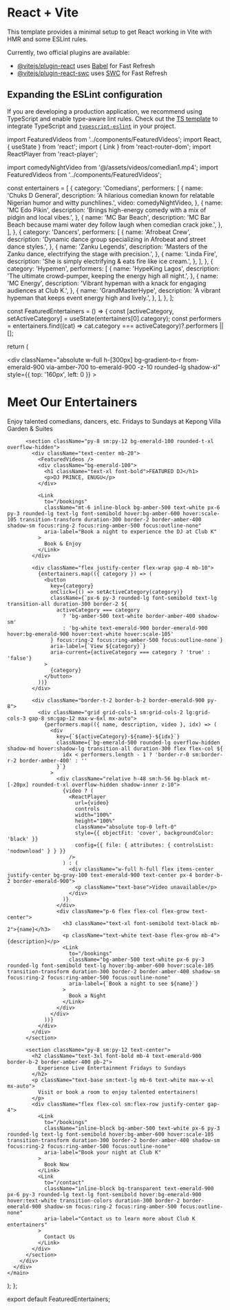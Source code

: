 # React + Vite

This template provides a minimal setup to get React working in Vite with HMR and some ESLint rules.

Currently, two official plugins are available:

- [@vitejs/plugin-react](https://github.com/vitejs/vite-plugin-react/blob/main/packages/plugin-react/README.md) uses [Babel](https://babeljs.io/) for Fast Refresh
- [@vitejs/plugin-react-swc](https://github.com/vitejs/vite-plugin-react-swc) uses [SWC](https://swc.rs/) for Fast Refresh

## Expanding the ESLint configuration

If you are developing a production application, we recommend using TypeScript and enable type-aware lint rules. Check out the [TS template](https://github.com/vitejs/vite/tree/main/packages/create-vite/template-react-ts) to integrate TypeScript and [`typescript-eslint`](https://typescript-eslint.io) in your project.


import FeaturedVideos from '../components/FeaturedVideos';
import React, { useState } from 'react';
import { Link } from 'react-router-dom';
import ReactPlayer from 'react-player';

import comedyNightVideo from '@/assets/videos/comedian1.mp4';
import FeaturedVideos from '../components/FeaturedVideos';

const entertainers = [
  {
    category: 'Comedians',
    performers: [
      {
        name: 'Chuks D General',
        description: 'A hilarious comedian known for relatable Nigerian humor and witty punchlines.',
        video: comedyNightVideo,
      },
      {
        name: 'MC Edo Pikin',
        description: 'Brings high-energy comedy with a mix of pidgin and local vibes.',
      },
      {
        name: 'MC Bar Beach',
        description: 'MC Bar Beach because mami water dey follow laugh when comedian crack joke.',
      },
    ],
  },
  {
    category: 'Dancers',
    performers: [
      {
        name: 'Afrobeat Crew',
        description: 'Dynamic dance group specializing in Afrobeat and street dance styles.',
      },
      {
        name: 'Zanku Legends',
        description: 'Masters of the Zanku dance, electrifying the stage with precision.',
      },
      {
        name: 'Linda Fire',
        description: 'She is simply electrifying & eats fire like ice cream.',
      },
    ],
  },
  {
    category: 'Hypemen',
    performers: [
      {
        name: 'HypeKing Lagos',
        description: 'The ultimate crowd-pumper, keeping the energy high all night.',
      },
      {
        name: 'MC Energy',
        description: 'Vibrant hypeman with a knack for engaging audiences at Club K.',
      },
      {
        name: 'GrandMasterHype',
        description: 'A vibrant hypeman that keeps event energy high and lively.',
      },
    ],
  },
];

const FeaturedEntertainers = () => {
  const [activeCategory, setActiveCategory] = useState(entertainers[0].category);
  const performers = entertainers.find((cat) => cat.category === activeCategory)?.performers || [];

  return (
    <main className="bg-emerald-500 min-h-screen font-montserrat text-gray-800 py-16">
      <div className="w-full py-12 relative">
        <div className="max-w-7xl mx-auto px-4 sm:px-6 lg:px-8">
          <section className="text-center mb-12 relative">
            <div
              className="absolute w-full h-[300px] bg-gradient-to-r from-emerald-900 via-amber-700 to-emerald-900 -z-10 rounded-lg shadow-xl"
              style={{ top: '160px', left: 0 }}
            ></div>
            <h1 className="text-4xl sm:text-5xl md:text-6xl font-extrabold tracking-tight text-emerald-900 mb-4 border-b-2 border-amber-400 inline-block pb-2">
              Meet Our Entertainers
            </h1>
            <p className="text-lg sm:text-xl md:text-2xl max-w-2xl mx-auto text-white mb-8">
              Enjoy talented comedians, dancers, etc. Fridays to Sundays at Kepong Villa Garden & Suites
            </p>
          </section>

          <section className="py-8 sm:py-12 bg-emerald-100 rounded-t-xl overflow-hidden">
            <div className="text-center mb-20">
              <FeaturedVideos />
              <div className="bg-emerald-100">
                <h1 className="text-xl font-bold">FEATURED DJ</h1>
                <p>DJ PRINCE, ENUGU</p>
              </div>

              <Link
                to="/bookings"
                className="mt-6 inline-block bg-amber-500 text-white px-6 py-3 rounded-lg text-lg font-semibold hover:bg-amber-600 hover:scale-105 transition-transform duration-300 border-2 border-amber-400 shadow-sm focus:ring-2 focus:ring-amber-500 focus:outline-none"
                aria-label="Book a night to experience the DJ at Club K"
              >
                Book & Enjoy
              </Link>
            </div>

            <div className="flex justify-center flex-wrap gap-4 mb-10">
              {entertainers.map(({ category }) => (
                <button
                  key={category}
                  onClick={() => setActiveCategory(category)}
                  className={`px-6 py-3 rounded-lg font-semibold text-lg transition-all duration-300 border-2 ${
                    activeCategory === category
                      ? 'bg-amber-500 text-white border-amber-400 shadow-sm'
                      : 'bg-white text-emerald-900 border-emerald-900 hover:bg-emerald-900 hover:text-white hover:scale-105'
                  } focus:ring-2 focus:ring-amber-500 focus:outline-none`}
                  aria-label={`View ${category}`}
                  aria-current={activeCategory === category ? 'true' : 'false'}
                >
                  {category}
                </button>
              ))}
            </div>

            <div className="border-t-2 border-b-2 border-emerald-900 py-8">
              <div className="grid grid-cols-1 sm:grid-cols-2 lg:grid-cols-3 gap-8 sm:gap-12 max-w-6xl mx-auto">
                {performers.map(({ name, description, video }, idx) => (
                  <div
                    key={`${activeCategory}-${name}-${idx}`}
                    className={`bg-emerald-500 rounded-lg overflow-hidden shadow-md hover:shadow-lg transition-all duration-300 flex flex-col ${
                      idx < performers.length - 1 ? 'border-r-0 sm:border-r-2 border-amber-400' : ''
                    }`}
                  >
                    <div className="relative h-48 sm:h-56 bg-black mt-[-20px] rounded-t-xl overflow-hidden shadow-inner z-10">
                      {video ? (
                        <ReactPlayer
                          url={video}
                          controls
                          width="100%"
                          height="100%"
                          className="absolute top-0 left-0"
                          style={{ objectFit: 'cover', backgroundColor: 'black' }}
                          config={{ file: { attributes: { controlsList: 'nodownload' } } }}
                        />
                      ) : (
                        <div className="w-full h-full flex items-center justify-center bg-gray-100 text-emerald-900 text-center px-4 border-b-2 border-emerald-900">
                          <p className="text-base">Video unavailable</p>
                        </div>
                      )}
                    </div>
                    <div className="p-6 flex flex-col flex-grow text-center">
                      <h3 className="text-xl font-semibold text-black mb-2">{name}</h3>
                      <p className="text-white text-base flex-grow mb-4">{description}</p>
                      <Link
                        to="/bookings"
                        className="bg-amber-500 text-white px-6 py-3 rounded-lg font-semibold text-lg hover:bg-amber-600 hover:scale-105 transition-transform duration-300 border-2 border-amber-400 shadow-sm focus:ring-2 focus:ring-amber-500 focus:outline-none"
                        aria-label={`Book a night to see ${name}`}
                      >
                        Book a Night
                      </Link>
                    </div>
                  </div>
                ))}
              </div>
            </div>
          </section>

          <section className="py-8 sm:py-12 text-center">
            <h2 className="text-3xl font-bold mb-4 text-emerald-900 border-b-2 border-amber-400 pb-2">
              Experience Live Entertainment Fridays to Sundays
            </h2>
            <p className="text-base sm:text-lg mb-6 text-white max-w-xl mx-auto">
              Visit or book a room to enjoy talented entertainers!
            </p>
            <div className="flex flex-col sm:flex-row justify-center gap-4">
              <Link
                to="/bookings"
                className="inline-block bg-amber-500 text-white px-6 py-3 rounded-lg text-lg font-semibold hover:bg-amber-600 hover:scale-105 transition-transform duration-300 border-2 border-amber-400 shadow-sm focus:ring-2 focus:ring-amber-500 focus:outline-none"
                aria-label="Book your night at Club K"
              >
                Book Now
              </Link>
              <Link
                to="/contact"
                className="inline-block bg-transparent text-emerald-900 px-6 py-3 rounded-lg text-lg font-semibold hover:bg-emerald-900 hover:text-white transition-colors duration-300 border-2 border-emerald-900 shadow-sm focus:ring-2 focus:ring-amber-500 focus:outline-none"
                aria-label="Contact us to learn more about Club K entertainers"
              >
                Contact Us
              </Link>
            </div>
          </section>
        </div>
      </div>
    </main>
  );
};

export default FeaturedEntertainers;

